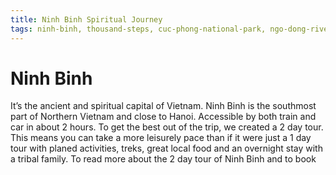 ```yaml
---
title: Ninh Binh Spiritual Journey
tags: ninh-binh, thousand-steps, cuc-phong-national-park, ngo-dong-river, tam-coc
---
```


# Ninh Binh

It’s the ancient and spiritual capital of Vietnam. Ninh Binh is the southmost part of Northern Vietnam and close to Hanoi. Accessible by both train and car in about 2 hours. To get the best out of the trip, we created a 2 day tour. This means you can take a more leisurely pace than if it were just a 1 day tour with planed activities, treks, great local food and an overnight stay with a tribal family. To read more about the 2 day tour of Ninh Binh and to book <click here>